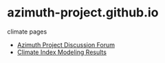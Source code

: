 # azimuth-project.github.io
climate pages

<ul>
<li><a href="https://github.com/orgs/azimuth-project/discussions/">Azimuth Project Discussion Forum</a>

<li><a href="https://pukpr.github.io/results/image_results.html">Climate Index Modeling Results</a>

</ul>



